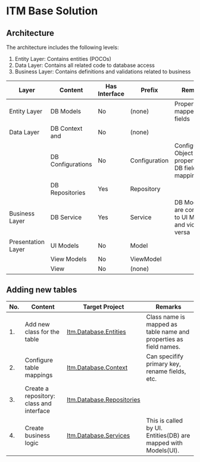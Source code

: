 # ITM Base Solution

## Architecture
The architecture includes the following levels:
1. Entity Layer: Contains entities (POCOs)
2. Data Layer: Contains all related code to database access
3. Business Layer: Contains definitions and validations related to business

| Layer | Content | Has Interface | Prefix | Remarks |
 ----------- | ----------- | ----------- | ----------- | ----------- |
| Entity Layer | DB Models | No | (none) | Properties are mapped to DB fields |
| Data Layer | DB Context and | No | (none) |  |
|  |            DB Configurations | No | Configuration | Configuration: Object property to DB field mapping |
|  | DB Repositories | Yes | Repository |  |
| Business Layer | DB Service | Yes | Service | DB Models are converted to UI Models and vice-versa |
| Presentation Layer | UI Models | No | Model |  |
|  | View Models | No | ViewModel |  |
|  | View | No | (none) |  |

## Adding new tables
| No. | Content | Target Project | Remarks |
 ----------- | ----------- | ----------- | ----------- |
| 1. | Add new class for the table | [Itm.Database.Entities][1] | Class name is mapped as table name and properties as field names. |
| 2. | Configure table mappings | [Itm.Database.Context][2] | Can specifify primary key, rename fields, etc. |
| 3. | Create a repository: class and interface | [Itm.Database.Repositories][3] |  |
| 4. | Create business logic | [Itm.Database.Services][4] | This is called by UI. Entities(DB) are mapped with Models(UI). |


[1]: Itm.Database.Entities/
[2]: Itm.Database.Context/
[3]: Itm.Database.Repositories/
[4]: Itm.Database.Services/
